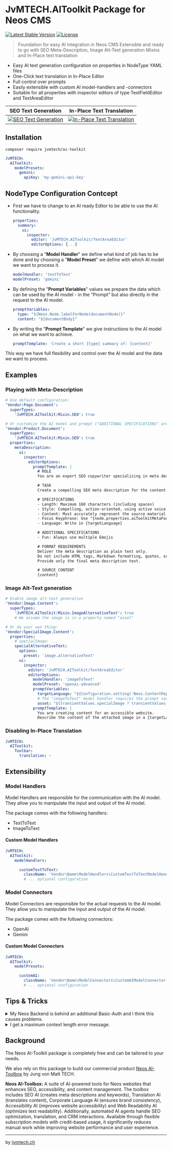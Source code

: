 # JvMTECH.AIToolkit Package for Neos CMS
[![Latest Stable Version](https://poser.pugx.org/jvmtech/ai-toolkit/v/stable)](https://packagist.org/packages/jvmtech/ai-toolkit)
[![License](https://poser.pugx.org/jvmtech/ai-toolkit/license)](https://packagist.org/packages/jvmtech/ai-toolkit)

> Foundation for easy AI integration in Neos CMS
> Extensible and ready to go with SEO Meta-Description, Image Alt-Text generation Mixins and In-Place text translation

- Easy AI text generation configuration on properties in NodeType YAML files
- One-Click text translation in In-Place Editor
- Full control over prompts
- Easily extensible with custom AI model-handlers and -connectors
- Suitable for all properties with inspector editors of type TextFieldEditor and TextAreaEditor

| SEO Text Generation | In-Place Text Translation |
|---------------------|---------------------------|
| [![SEO Text Generation](Documentation/jvmtech-aitoolkit-seo-text-generation-square.gif)](Documentation/jvmtech-aitoolkit-seo-text-generation.webm) | [![In-Place Text Translation](Documentation/jvmtech-aitoolkit-inplace-text-translation-square.gif)](Documentation/jvmtech-aitoolkit-inplace-text-translation.webm) |

## Installation

```
composer require jvmtech/ai-toolkit
```

```yaml
JvMTECH:
  AIToolkit:
    modelPresets:
      gemini:
        apiKey: 'my-gemini-api-key'
```

## NodeType Configuration Contcept

- First we have to change to an AI ready Editor to be able to use the AI functionality.

  ```yaml
  properties:
    summary:
      ui:
        inspector:
          editor: 'JvMTECH.AIToolkit/TextAreaEditor'
          editorOptions: [...]
  ```
- By choosing a "**Model Handler**" we define what kind of job has to be done and by choosing a "**Model Preset**" we define with which AI model we want to process it.

  ```yaml
  modelHandler: 'textToText'
  modelPreset: 'gemini'
  ```
- By defining the "**Prompt Variables**" values we prepare the data which can be used by the AI model - in the "Prompt" but also directly in the request to the AI model.

  ```yaml
  promptVariables:
    type: "${Neos.Node.labelForNode(documentNode)}"
    content: "${documentBody}"
  ```
- By writing the "**Prompt Template**" we give instructions to the AI model on what we want to achieve.

  ```yaml
  promptTemplate: 'Create a short {type} summary of: {content}'
  ```

This way we have full flexibility and control over the AI model and the data we want to process.

## Examples

### Playing with Meta-Description
```yaml
# Use default configuration:
'Vendor:Page.Document':
  superTypes:
    'JvMTECH.AIToolkit:Mixin.SEO': true

# Or customize the AI model and prompt ("ADDITIONAL SPECIFICATIONS" are added to the default prompt):
'Vendor:Product.Document':
  superTypes:
    'JvMTECH.AIToolkit:Mixin.SEO': true
  properties:
    metaDescription:
      ui:
        inspector:
          editorOptions:
            promptTemplate: |
              # ROLE
              You are an expert SEO copywriter specializing in meta descriptions that drive clicks and improve search rankings.

              # TASK
              Create a compelling SEO meta description for the content provided below.

              # SPECIFICATIONS
              - Length: Maximum 160 characters (including spaces)
              - Style: Compelling, action-oriented, using active voice
              - Content: Must accurately represent the source material
              - Focus Keyphrase: Use "{node.properties.aiToolkitMetaFocusKeyphrase}" if available; otherwise use "{node.properties.title}"
              - Language: Write in {targetLanguage}

              # ADDITIONAL SPECIFICATIONS
              - Fun: Always use multiple Emojis

              # FORMAT REQUIREMENTS
              Deliver the meta description as plain text only.
              Do not include HTML tags, Markdown formatting, quotes, or explanatory notes.
              Provide only the final meta description text.

              # SOURCE CONTENT
              {content}
```

### Image Alt-Text generation
```yaml
# Enable image alt-text generation
'Vendor:Image.Content':
  superTypes:
    'JvMTECH.AIToolkit:Mixin.ImageAlternativeText': true
    # We assume the image is in a property named "asset"

# Or do your own thing:
'Vendor:SpecialImage.Content':
  properties:
    # specialImage: ...
    specialAlternativeText:
      options:
        preset: 'image.alternativeText'
      ui:
        inspector:
          editor: 'JvMTECH.AIToolkit/TextAreaEditor'
          editorOptions:
            modelHandler: 'imageToText'
            modelPreset: 'openai-advanced'
            promptVariables:
              targetLanguage: "${Configuration.setting('Neos.ContentRepository.contentDimensions.language.presets.' + node.context.targetDimensions.language + '.label')}"
              # The "imageToText" model handler requires the prompt variable "asset" to attach the image to the AI model request.
              asset: "${transientValues.specialImage ? transientValues.specialImage : q(node).property('specialImage')}"
            promptTemplate: |
              You are creating content for an accessible website.
              Describe the content of the attached image in a {targetLanguage} short sentence.
```

### Disabling In-Place Translation
```yaml
JvMTECH:
  AIToolkit:
    Toolbar:
      translation: ~
```

## Extensibility

### Model Handlers

Model Handlers are responsible for the communication with the AI model. They allow you to manipulate the input and output of the AI model.

The package comes with the following handlers:
- TextToText
- ImageToText

#### Custom Model Handlers

```yaml
JvMTECH:
  AIToolkit:
    modelHandlers:

      customTextToText:
        className: 'Vendor\Name\ModelHandlers\CustomTextToTextModelHandler'
        # ... optional configuration
```

### Model Connectors

Model Connectors are responsible for the actual requests to the AI model. They allow you to manipulate the input and output of the AI model.

The package comes with the following connectors:
- OpenAI
- Gemini

#### Custom Model Connectors

```yaml
JvMTECH:
  AIToolkit:
    modelPresets:

      customAI:
        className: 'Vendor\Name\ModelConnectors\CustomAIModelConnector'
        # ... optional configuration
```

## Tips & Tricks

<details>
  <summary>My Neos Backend is behind an additional Basic-Auth and I think this causes problems.</summary>
  You are right. In this situation you need to configure the credentials that AI Toolkit is able to load document content.
  ```yaml
  JvMTECH:
    AIToolkit:
      backendRequest:
        auth: ['username', 'password', <'basic'>]
  ```
</details>

<details>
  <summary>I get a maximum context length error message.</summary>
  You have two main options to resolve the maximum context length error:

  a) Use a model with a larger context window - Switch to a model that can handle more tokens/text at once. Different models have different context limits, so upgrading to one with a higher capacity will allow you to process longer inputs.

  b) Manually reduce the variables in your prompt - Trim down your input by removing unnecessary text, shortening examples, or breaking your task into smaller chunks that fit within the current model's limits.
  
  The first option gives you more capacity, while the second requires optimizing what you're sending to fit the constraints.
</details>

## Background

The Neos AI-Toolkit package is completely free and can be tailored to your needs.

We also rely on this package to build our commercial product [Neos AI-Toolbox](https://jvmtech.ch/neos-ai-toolbox) by Jung von Matt TECH.

**Neos AI-Toolbox:** A suite of AI-powered tools for Neos websites that enhances SEO, accessibility, and content management. The toolbox includes SEO AI (creates meta descriptions and keywords), Translation AI (translates content), Corporate Language AI (ensures brand consistency), Accessibility AI (improves website accessibility) and Web Readability AI (optimizes text readability). Additionally, automated AI agents handle SEO optimization, translation, and CRM interactions. Available through flexible subscription models with credit-based usage, it significantly reduces manual work while improving website performance and user experience.

---

by [jvmtech.ch](https://jvmtech.ch)

